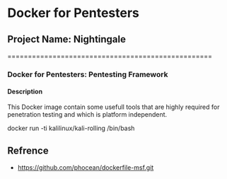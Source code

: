 # Docker for Pentesters
## Project Name: Nightingale
==================================================
### Docker for Pentesters: Pentesting Framework 

#### Description
This Docker image contain some usefull tools that are highly required for penetration testing and which is platform independent.


docker run -ti kalilinux/kali-rolling /bin/bash



## Refrence 
- https://github.com/phocean/dockerfile-msf.git